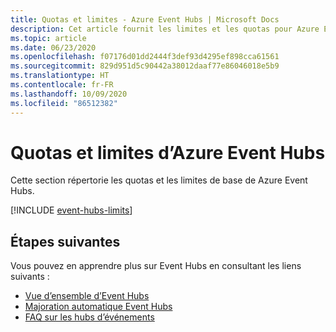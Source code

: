 ```yaml
---
title: Quotas et limites - Azure Event Hubs | Microsoft Docs
description: Cet article fournit les limites et les quotas pour Azure Event Hubs. Par exemple, le nombre d’espaces de noms par abonnement, le nombre de concentrateurs d'événements par espace de noms.
ms.topic: article
ms.date: 06/23/2020
ms.openlocfilehash: f07176d01dd2444f3def93d4295ef898cca61561
ms.sourcegitcommit: 829d951d5c90442a38012daaf77e86046018e5b9
ms.translationtype: HT
ms.contentlocale: fr-FR
ms.lasthandoff: 10/09/2020
ms.locfileid: "86512382"
---
```

# <a name="azure-event-hubs-quotas-and-limits"></a>Quotas et limites d’Azure Event Hubs

Cette section répertorie les quotas et les limites de base de Azure Event Hubs.

[!INCLUDE [event-hubs-limits](../../includes/event-hubs-limits.md)]

## <a name="next-steps"></a>Étapes suivantes

Vous pouvez en apprendre plus sur Event Hubs en consultant les liens suivants :

* [Vue d’ensemble d’Event Hubs](./event-hubs-about.md)
* [Majoration automatique Event Hubs](event-hubs-auto-inflate.md)
* [FAQ sur les hubs d’événements](event-hubs-faq.md)
